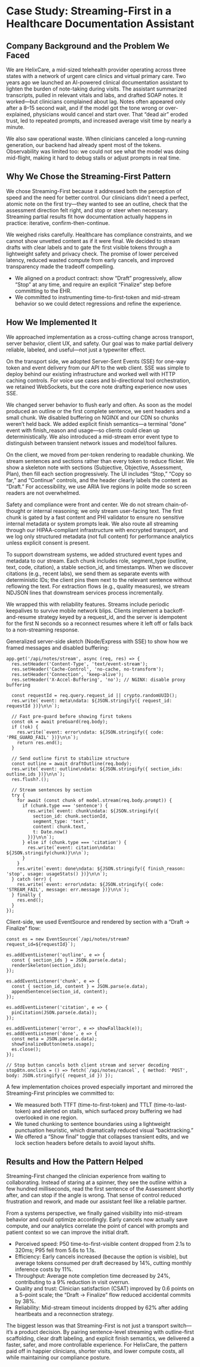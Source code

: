 # Case Study: Streaming-First in a Healthcare Documentation Assistant

## Company Background and the Problem We Faced
We are HelixCare, a mid-sized telehealth provider operating across three states with a network of urgent care clinics and virtual primary care. Two years ago we launched an AI-powered clinical documentation assistant to lighten the burden of note-taking during visits. The assistant summarized transcripts, pulled in relevant vitals and labs, and drafted SOAP notes. It worked—but clinicians complained about lag. Notes often appeared only after a 8–15 second wait, and if the model got the tone wrong or over-explained, physicians would cancel and start over. That “dead air” eroded trust, led to repeated prompts, and increased average visit time by nearly a minute.

We also saw operational waste. When clinicians canceled a long-running generation, our backend had already spent most of the tokens. Observability was limited too: we could not see what the model was doing mid-flight, making it hard to debug stalls or adjust prompts in real time.

## Why We Chose the Streaming-First Pattern
We chose Streaming-First because it addressed both the perception of speed and the need for better control. Our clinicians didn’t need a perfect, atomic note on the first try—they wanted to see an outline, check that the assessment direction felt right, and stop or steer when necessary. Streaming partial results fit how documentation actually happens in practice: iterative, confirm-then-continue.

We weighed risks carefully. Healthcare has compliance constraints, and we cannot show unvetted content as if it were final. We decided to stream drafts with clear labels and to gate the first visible tokens through a lightweight safety and privacy check. The promise of lower perceived latency, reduced wasted compute from early cancels, and improved transparency made the tradeoff compelling.

- We aligned on a product contract: show “Draft” progressively, allow “Stop” at any time, and require an explicit “Finalize” step before committing to the EHR.
- We committed to instrumenting time-to-first-token and mid-stream behavior so we could detect regressions and refine the experience.

## How We Implemented It
We approached implementation as a cross-cutting change across transport, server behavior, client UX, and safety. Our goal was to make partial delivery reliable, labeled, and useful—not just a typewriter effect.

On the transport side, we adopted Server-Sent Events (SSE) for one-way token and event delivery from our API to the web client. SSE was simple to deploy behind our existing infrastructure and worked well with HTTP caching controls. For voice use cases and bi-directional tool orchestration, we retained WebSockets, but the core note drafting experience now uses SSE.

We changed server behavior to flush early and often. As soon as the model produced an outline or the first complete sentence, we sent headers and a small chunk. We disabled buffering on NGINX and our CDN so chunks weren’t held back. We added explicit finish semantics—a terminal “done” event with finish_reason and usage—so clients could clean up deterministically. We also introduced a mid-stream error event type to distinguish between transient network issues and model/tool failures.

On the client, we moved from per-token rendering to readable chunking. We stream sentences and sections rather than every token to reduce flicker. We show a skeleton note with sections (Subjective, Objective, Assessment, Plan), then fill each section progressively. The UI includes “Stop,” “Copy so far,” and “Continue” controls, and the header clearly labels the content as “Draft.” For accessibility, we use ARIA live regions in polite mode so screen readers are not overwhelmed.

Safety and compliance were front and center. We do not stream chain-of-thought or internal reasoning; we only stream user-facing text. The first chunk is gated by a fast content and PHI validator to ensure no sensitive internal metadata or system prompts leak. We also route all streaming through our HIPAA-compliant infrastructure with encrypted transport, and we log only structured metadata (not full content) for performance analytics unless explicit consent is present.

To support downstream systems, we added structured event types and metadata to our stream. Each chunk includes role, segment_type (outline, text, code, citation), a stable section_id, and timestamps. When we discover citations (e.g., recent labs), we send them as separate events with deterministic IDs; the client pins them next to the relevant sentence without reflowing the text. For extraction flows (e.g., quality measures), we stream NDJSON lines that downstream services process incrementally.

We wrapped this with reliability features. Streams include periodic keepalives to survive mobile network blips. Clients implement a backoff-and-resume strategy keyed by a request_id, and the server is idempotent for the first N seconds so a reconnect resumes where it left off or falls back to a non-streaming response.

Generalized server-side sketch (Node/Express with SSE) to show how we framed messages and disabled buffering:

```
app.get('/api/notes/stream', async (req, res) => {
  res.setHeader('Content-Type', 'text/event-stream');
  res.setHeader('Cache-Control', 'no-cache, no-transform');
  res.setHeader('Connection', 'keep-alive');
  res.setHeader('X-Accel-Buffering', 'no'); // NGINX: disable proxy buffering

  const requestId = req.query.request_id || crypto.randomUUID();
  res.write(`event: meta\ndata: ${JSON.stringify({ request_id: requestId })}\n\n`);

  // Fast pre-guard before showing first tokens
  const ok = await preGuard(req.body);
  if (!ok) {
    res.write(`event: error\ndata: ${JSON.stringify({ code: 'PRE_GUARD_FAIL' })}\n\n`);
    return res.end();
  }

  // Send outline first to stabilize structure
  const outline = await draftOutline(req.body);
  res.write(`event: outline\ndata: ${JSON.stringify({ section_ids: outline.ids })}\n\n`);
  res.flush?.();

  // Stream sentences by section
  try {
    for await (const chunk of model.stream(req.body.prompt)) {
      if (chunk.type === 'sentence') {
        res.write(`event: chunk\ndata: ${JSON.stringify({
          section_id: chunk.sectionId,
          segment_type: 'text',
          content: chunk.text,
          t: Date.now()
        })}\n\n`);
      } else if (chunk.type === 'citation') {
        res.write(`event: citation\ndata: ${JSON.stringify(chunk)}\n\n`);
      }
    }
    res.write(`event: done\ndata: ${JSON.stringify({ finish_reason: 'stop', usage: usageStats() })}\n\n`);
  } catch (err) {
    res.write(`event: error\ndata: ${JSON.stringify({ code: 'STREAM_FAIL', message: err.message })}\n\n`);
  } finally {
    res.end();
  }
});
```

Client-side, we used EventSource and rendered by section with a “Draft → Finalize” flow:

```
const es = new EventSource(`/api/notes/stream?request_id=${requestId}`);

es.addEventListener('outline', e => {
  const { section_ids } = JSON.parse(e.data);
  renderSkeleton(section_ids);
});

es.addEventListener('chunk', e => {
  const { section_id, content } = JSON.parse(e.data);
  appendSentence(section_id, content);
});

es.addEventListener('citation', e => {
  pinCitation(JSON.parse(e.data));
});

es.addEventListener('error', e => showFallback(e));
es.addEventListener('done', e => {
  const meta = JSON.parse(e.data);
  showFinalizeButton(meta.usage);
  es.close();
});

// Stop button cancels both client stream and server decoding
stopBtn.onclick = () => fetch(`/api/notes/cancel`, { method: 'POST', body: JSON.stringify({ request_id }) });
```

A few implementation choices proved especially important and mirrored the Streaming-First principles we committed to:

- We measured both TTFT (time-to-first-token) and TTLT (time-to-last-token) and alerted on stalls, which surfaced proxy buffering we had overlooked in one region.
- We tuned chunking to sentence boundaries using a lightweight punctuation heuristic, which dramatically reduced visual “backtracking.”
- We offered a “Show final” toggle that collapses transient edits, and we lock section headers before details to avoid layout shifts.

## Results and How the Pattern Helped
Streaming-First changed the clinician experience from waiting to collaborating. Instead of staring at a spinner, they see the outline within a few hundred milliseconds, read the first sentence of the Assessment shortly after, and can stop if the angle is wrong. That sense of control reduced frustration and rework, and made our assistant feel like a reliable partner.

From a systems perspective, we finally gained visibility into mid-stream behavior and could optimize accordingly. Early cancels now actually save compute, and our analytics correlate the point of cancel with prompts and patient context so we can improve the initial draft.

- Perceived speed: P50 time-to-first-visible content dropped from 2.1s to 320ms; P95 fell from 5.6s to 1.1s.
- Efficiency: Early cancels increased (because the option is visible), but average tokens consumed per draft decreased by 14%, cutting monthly inference costs by 11%.
- Throughput: Average note completion time decreased by 24%, contributing to a 9% reduction in visit overrun.
- Quality and trust: Clinician satisfaction (CSAT) improved by 0.6 points on a 5-point scale; the “Draft → Finalize” flow reduced accidental commits by 38%.
- Reliability: Mid-stream timeout incidents dropped by 62% after adding heartbeats and a reconnection strategy.

The biggest lesson was that Streaming-First is not just a transport switch—it’s a product decision. By pairing sentence-level streaming with outline-first scaffolding, clear draft labeling, and explicit finish semantics, we delivered a faster, safer, and more controllable experience. For HelixCare, the pattern paid off in happier clinicians, shorter visits, and lower compute costs, all while maintaining our compliance posture.